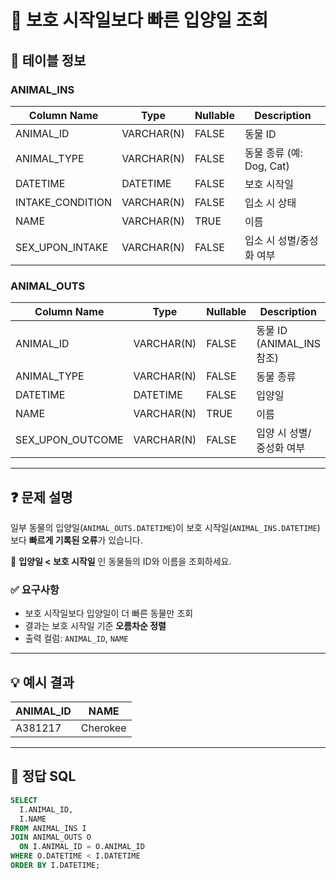 # 🐾 보호 시작일보다 빠른 입양일 조회

## 📄 테이블 정보

### ANIMAL_INS

| Column Name        | Type       | Nullable | Description                  |
|--------------------|------------|----------|------------------------------|
| ANIMAL_ID          | VARCHAR(N) | FALSE    | 동물 ID                      |
| ANIMAL_TYPE        | VARCHAR(N) | FALSE    | 동물 종류 (예: Dog, Cat)    |
| DATETIME           | DATETIME   | FALSE    | 보호 시작일                 |
| INTAKE_CONDITION   | VARCHAR(N) | FALSE    | 입소 시 상태                |
| NAME               | VARCHAR(N) | TRUE     | 이름                         |
| SEX_UPON_INTAKE    | VARCHAR(N) | FALSE    | 입소 시 성별/중성화 여부    |

### ANIMAL_OUTS

| Column Name        | Type       | Nullable | Description                  |
|--------------------|------------|----------|------------------------------|
| ANIMAL_ID          | VARCHAR(N) | FALSE    | 동물 ID (ANIMAL_INS 참조)   |
| ANIMAL_TYPE        | VARCHAR(N) | FALSE    | 동물 종류                   |
| DATETIME           | DATETIME   | FALSE    | 입양일                      |
| NAME               | VARCHAR(N) | TRUE     | 이름                         |
| SEX_UPON_OUTCOME   | VARCHAR(N) | FALSE    | 입양 시 성별/중성화 여부    |

---

## ❓ 문제 설명

일부 동물의 입양일(`ANIMAL_OUTS.DATETIME`)이 보호 시작일(`ANIMAL_INS.DATETIME`)보다 **빠르게 기록된 오류**가 있습니다.

📌 **입양일 < 보호 시작일** 인 동물들의 ID와 이름을 조회하세요.

### ✅ 요구사항

- 보호 시작일보다 입양일이 더 빠른 동물만 조회
- 결과는 보호 시작일 기준 **오름차순 정렬**
- 출력 컬럼: `ANIMAL_ID`, `NAME`

---

## 💡 예시 결과

| ANIMAL_ID | NAME     |
|-----------|----------|
| A381217   | Cherokee |

---

## 🧾 정답 SQL

```sql
SELECT
  I.ANIMAL_ID,
  I.NAME
FROM ANIMAL_INS I
JOIN ANIMAL_OUTS O
  ON I.ANIMAL_ID = O.ANIMAL_ID
WHERE O.DATETIME < I.DATETIME
ORDER BY I.DATETIME;
